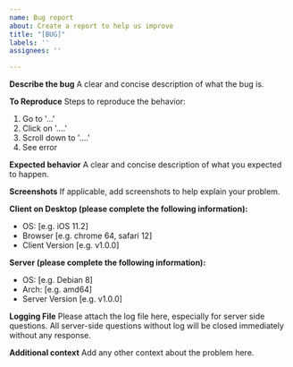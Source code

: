 ```yaml
---
name: Bug report
about: Create a report to help us improve
title: "[BUG]"
labels: ''
assignees: ''

---
```


**Describe the bug**
A clear and concise description of what the bug is.

**To Reproduce**
Steps to reproduce the behavior:
1. Go to '...'
2. Click on '....'
3. Scroll down to '....'
4. See error

**Expected behavior**
A clear and concise description of what you expected to happen.

**Screenshots**
If applicable, add screenshots to help explain your problem.

**Client on Desktop (please complete the following information):**
 - OS: [e.g. iOS 11.2]
 - Browser [e.g. chrome 64, safari 12]
 - Client Version [e.g. v1.0.0]

**Server (please complete the following information):**
 - OS: [e.g. Debian 8]
 - Arch: [e.g. amd64]
 - Server Version [e.g. v1.0.0]

**Logging File**
Please attach the log file here, especially for server side questions. All server-side questions without log will be closed immediately without any response.

**Additional context**
Add any other context about the problem here.
